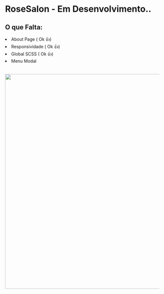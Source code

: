 # RoseSalon - Em Desenvolvimento..

## O que Falta:

<div>
  <ul">
    <li>About Page ( Ok 👍)</li> 
    <li>Responsividade ( Ok 👍)</li>
    <li>Global SCSS ( Ok 👍)</li>
    <li>Menu Modal</li>
  </ul>
</div>
<br/>
<br/>
<div align="center">
  <img src="https://raw.githubusercontent.com/gist/LucasLimaDeSouza/1cab099ec5faf1e4976e69e49c878c10/raw/fe19a341dfa0e3546fe45f0460ababcfa31a0978/frame.svg" width="700px"/>
</div> 
